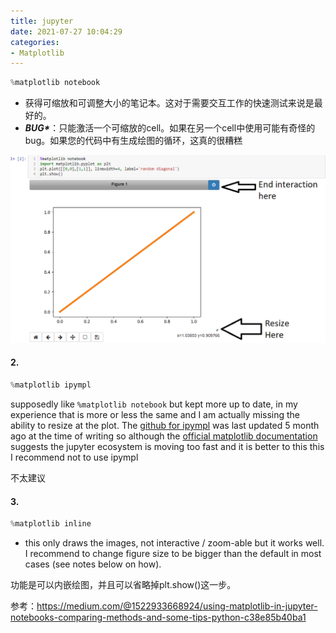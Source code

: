 ```yaml
---
title: jupyter
date: 2021-07-27 10:04:29
categories:
- Matplotlib
---
```

```python
%matplotlib notebook
```

- 获得可缩放和可调整大小的笔记本。这对于需要交互工作的快速测试来说是最好的。 
- ***BUG\****：只能激活一个可缩放的cell。如果在另一个cell中使用可能有奇怪的bug。如果您的代码中有生成绘图的循环，这真的很糟糕

![image-20210913172723319](../imags/image-20210913172723319.png)

#### 2.

```python
%matplotlib ipympl
```

supposedly like `%matplotlib notebook` but kept more up to date, in my experience that is more or less the same and I am actually missing the ability to resize at the plot. The g[ithub for ipympl](https://github.com/matplotlib/jupyter-matplotlib) was last updated 5 month ago at the time of writing so although the [official matplotlib documentation](https://matplotlib.org/tutorials/introductory/usage.html#backends) suggests the jupyter ecosystem is moving too fast and it is better to this this I recommend not to use ipympl

不太建议

#### 3.

```python
%matplotlib inline
```
- this only draws the images, not interactive / zoom-able but it works well. I recommend to change figure size to be bigger than the default in most cases (see notes below on how).

功能是可以内嵌绘图，并且可以省略掉plt.show()这一步。




参考：https://medium.com/@1522933668924/using-matplotlib-in-jupyter-notebooks-comparing-methods-and-some-tips-python-c38e85b40ba1

